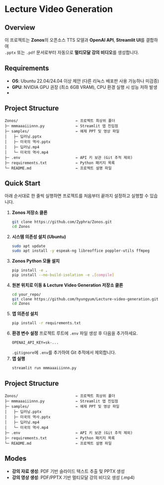 # Lecture Video Generation

## Overview
이 프로젝트는 **Zonos**의 오픈소스 TTS 모델과 **OpenAI API**, **Streamlit UI**를 결합하여  
`.pptx` 또는 `.pdf` 문서로부터 자동으로 **멀티모달 강의 비디오**를 생성합니다.


## Requirements
- **OS**: Ubuntu 22.04/24.04 이상 제안 (다른 리눅스 배포판 사용 가능하나 미검증)
- **GPU**: NVIDIA GPU 권장 (최소 6GB VRAM), CPU 환경 실행 시 성능 저하 발생
- 
## Project Structure
```
Zonos/                          ← 프로젝트 최상위 폴더
├─ mmmaaaiiinnn.py              ← Streamlit 앱 진입점
├─ samples/                     ← 예제 PPT 및 영상 파일
│   ├─ 딥러닝.pptx
│   ├─ 미국의 역사.pptx
│   ├─ 딥러닝.mp4
│   └─ 미국의 역사.mp4
├─ .env                         ← API 키 보관 (Git 추적 제외)
├─ requirements.txt             ← Python 패키지 목록
└─ README.md                    ← 프로젝트 설명 파일
```

## Quick Start

아래 순서대로 한 줄씩 실행하면 프로젝트를 처음부터 끝까지 설정하고 실행할 수 있습니다.

1. **Zonos 저장소 클론**
   ```bash
   git clone https://github.com/Zyphra/Zonos.git
   cd Zonos
   ```
2. **시스템 의존성 설치 (Ubuntu)**
   ```bash
   sudo apt update
   sudo apt install -y espeak-ng libreoffice poppler-utils ffmpeg
   ```
3. **Zonos Python 모듈 설치**
   ```bash
   pip install -e .
   pip install --no-build-isolation -e .[compile]
   ```
4. **원본 위치로 이동 & Lecture Video Generation 저장소 클론**
   ```bash
   cd your_repo/
   git clone https://github.com/hyungyum/Lecture-video-generation.git
   cd Zonos
   ```
5. **앱 의존성 설치**
   ```bash
   pip install -r requirements.txt
   ```
6. **환경 변수 설정**
   프로젝트 루트에 `.env` 파일 생성 후 다음을 추가하세요.
   ```text
   OPENAI_API_KEY=sk-...
   ```
   `.gitignore`에 `.env`를 추가하여 Git 추적에서 제외합니다.
7. **앱 실행**
   ```bash
   streamlit run mmmaaaiiinnn.py
   ```

## Project Structure
```
Zonos/                          ← 프로젝트 최상위 폴더
├─ mmmaaaiiinnn.py              ← Streamlit 앱 진입점
├─ samples/                     ← 예제 PPT 및 영상 파일
│   ├─ 딥러닝.pptx
│   ├─ 미국의 역사.pptx
│   ├─ 딥러닝.mp4
│   └─ 미국의 역사.mp4
├─ .env                         ← API 키 보관 (Git 추적 제외)
├─ requirements.txt             ← Python 패키지 목록
└─ README.md                    ← 프로젝트 설명 파일
```

## Modes
- **강의 자료 생성**: PDF 기반 슬라이드 텍스트 추출 및 PPTX 생성
- **강의 영상 생성**: PDF/PPTX 기반 멀티모달 강의 비디오 생성 (.mp4)

